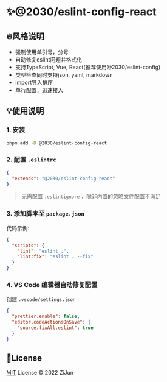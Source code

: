 # :sparkles:@2030/eslint-config-react

## :fire:风格说明 

- 强制使用单引号，分号
- 自动修复eslint问题并格式化
- 支持TypeScript, Vue, React(推荐使用@2030/eslint-config)
- 类型检查同时支持json, yaml, markdown
- import导入排序
- 单行配置，迅速接入

## :bulb:使用说明

### 1. 安装

```bash
pnpm add -D @2030/eslint-config-react
```

### 2. 配置 `.eslintrc`

```json
{
  "extends": "@2030/eslint-config-react"
}
```

> 无需配置 `.eslintignore` ，除非内置的忽略文件配置不满足

### 3. 添加脚本至 `package.json`

代码示例:

```json
{
  "scripts": {
    "lint": "eslint .",
    "lint:fix": "eslint . --fix"
  }
}
```

### 4. VS Code 编辑器自动修复配置

创建 `.vscode/settings.json`

```json
{
  "prettier.enable": false,
  "editor.codeActionsOnSave": {
    "source.fixAll.eslint": true
  }
}
```

## :key:License

[MIT](/LICENSE) License &copy; 2022 ZiJun
